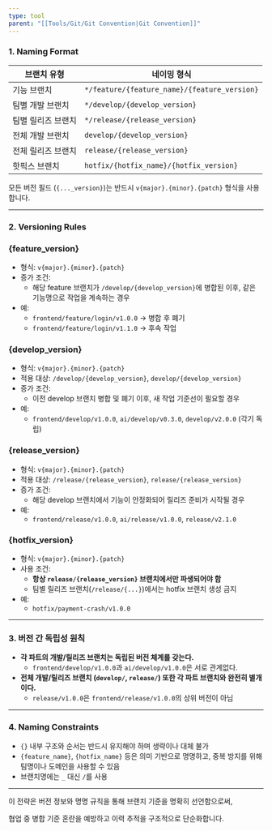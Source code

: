 ```yaml
---
type: tool
parent: "[[Tools/Git/Git Convention|Git Convention]]"
---
```

### 1. Naming Format

|브랜치 유형|네이밍 형식|
|---|---|
|기능 브랜치|`*/feature/{feature_name}/{feature_version}`|
|팀별 개발 브랜치|`*/develop/{develop_version}`|
|팀별 릴리즈 브랜치|`*/release/{release_version}`|
|전체 개발 브랜치|`develop/{develop_version}`|
|전체 릴리즈 브랜치|`release/{release_version}`|
|핫픽스 브랜치|`hotfix/{hotfix_name}/{hotfix_version}`|

모든 버전 필드 (`{..._version}`)는 반드시 `v{major}.{minor}.{patch}` 형식을 사용합니다.

---

### 2. Versioning Rules

### {feature_version}

- 형식: `v{major}.{minor}.{patch}`
- 증가 조건:
    - 해당 feature 브랜치가 `/develop/{develop_version}`에 병합된 이후, 같은 기능명으로 작업을 계속하는 경우
- 예:
    - `frontend/feature/login/v1.0.0` → 병합 후 폐기
    - `frontend/feature/login/v1.1.0` → 후속 작업

### {develop_version}

- 형식: `v{major}.{minor}.{patch}`
- 적용 대상: `/develop/{develop_version}`, `develop/{develop_version}`
- 증가 조건:
    - 이전 develop 브랜치 병합 및 폐기 이후, 새 작업 기준선이 필요할 경우
- 예:
    - `frontend/develop/v1.0.0`, `ai/develop/v0.3.0`, `develop/v2.0.0` (각기 독립)

### {release_version}

- 형식: `v{major}.{minor}.{patch}`
- 적용 대상: `/release/{release_version}`, `release/{release_version}`
- 증가 조건:
    - 해당 develop 브랜치에서 기능이 안정화되어 릴리즈 준비가 시작될 경우
- 예:
    - `frontend/release/v1.0.0`, `ai/release/v1.0.0`, `release/v2.1.0`

### {hotfix_version}

- 형식: `v{major}.{minor}.{patch}`
- 사용 조건:
    - **항상 `release/{release_version}` 브랜치에서만 파생되어야 함**
    - 팀별 릴리즈 브랜치(`/release/{...}`)에서는 hotfix 브랜치 생성 금지
- 예:
    - `hotfix/payment-crash/v1.0.0`

---

### 3. 버전 간 독립성 원칙

- **각 파트의 개발/릴리즈 브랜치는 독립된 버전 체계를 갖는다.**
    - `frontend/develop/v1.0.0`과 `ai/develop/v1.0.0`은 서로 관계없다.
- **전체 개발/릴리즈 브랜치 (`develop/`, `release/`) 또한 각 파트 브랜치와 완전히 별개이다.**
    - `release/v1.0.0`은 `frontend/release/v1.0.0`의 상위 버전이 아님

---

### 4. Naming Constraints

- `{}` 내부 구조와 순서는 반드시 유지해야 하며 생략이나 대체 불가
- `{feature_name}`, `{hotfix_name}` 등은 의미 기반으로 명명하고, 중복 방지를 위해 팀명이나 도메인을 사용할 수 있음
- 브랜치명에는 `_` 대신 `/`를 사용

---

이 전략은 버전 정보와 명명 규칙을 통해 브랜치 기준을 명확히 선언함으로써,

협업 중 병합 기준 혼란을 예방하고 이력 추적을 구조적으로 단순화합니다.